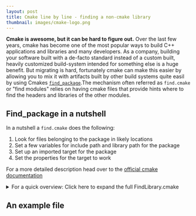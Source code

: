 ```yaml
---
layout: post
title: Cmake line by line - finding a non-cmake library
thumbnail: images/cmake-logo.png
---
```


**Cmake is awesome, but it can be hard to figure out.** Over the last few years, cmake has become one of the most popular ways to build C++ applications and libraries and many developers. As a company, building your software built with a de-facto standard instead of a custom built, heavily customized build-system intended for something else is a huge benefit. But migrating is hard, fortunately cmake can make this easier by allowing you to mix it with artifacts built by other build systems quite easil by using Cmakes [`find_package`](https://cmake.org/cmake/help/latest/command/find_package.html).The mechanism often referred as `find.cmake` or "find modules" relies on having cmake files that provide hints where to find the headers and libraries of the other modules.

## Find_package in a nutshell

In a nutshell a `find.cmake` does the following:

1. Look for files belonging to the package in likely locations
2. Set a few variables for include path and library path for the package
3. Set up an imported target for the package
4. Set the properties for the target to work

For a more detailed description head over to the [official cmake documentation](https://cmake.org/cmake/help/latest/command/find_package.html#search-procedure)


<details>
<summary markdown="span">
For a quick overview: Click here to expand the full FindLibrary.cmake
</summary>

```cmake
if(CMAKE_CROSSCOMPILING)
  find_library(LIBIMAGEPIPELINE_LIBRARY
    NAMES HSAvantgardeLibImagePipeline
    HINTS ${PROJECT_BINARY_DIR}/prebuilt/ ${PROJECT_SOURCE_DIR}/build/prebuilt/
  	PATH_SUFFIXES HSAvantgardeLibImagePipeline/natives-linux-arm64-static/)
else()
  find_library(LIBIMAGEPIPELINE_LIBRARY
    NAMES HSAvantgardeLibImagePipeline
    HINTS ${PROJECT_BINARY_DIR}/prebuilt/ ${PROJECT_SOURCE_DIR}/build/prebuilt/
    PATH_SUFFIXES HSAvantgardeLibImagePipeline/natives-linux-x64-static/)
endif()

find_path(LIBIMAGEPIPELINE_INCLUDE_DIR
  NAMES imagepipeline/util/DeviceManager.hpp
  HINTS ${PROJECT_BINARY_DIR}/prebuilt/ ${PROJECT_SOURCE_DIR}/build/prebuilt/
  PATH_SUFFIXES HSAvantgardeLibImagePipeline/natives-linux-api/)

include(FindPackageHandleStandardArgs)

find_package_handle_standard_args(libImagePipeline DEFAULT_MSG
                                  LIBIMAGEPIPELINE_LIBRARY
                                  LIBIMAGEPIPELINE_INCLUDE_DIR)

mark_as_advanced(LIBIMAGEPIPELINE_LIBRARY LIBIMAGEPIPELINE_INCLUDE_DIR)

set(LIBIMAGEPIPELINE_INCLUDE_DIRS ${LIBIMAGEPIPELINE_INCLUDE_DIR})

if(LIBIMAGEPIPELINE_FOUND AND NOT TARGET libImagePipeline::libImagePipeline)
  add_library(libImagePipeline::libImagePipeline STATIC IMPORTED)
  set_target_properties(
    libImagePipeline::libImagePipeline
    PROPERTIES
      INTERFACE_INCLUDE_DIRECTORIES "${LIBIMAGEPIPELINE_INCLUDE_DIRS}"
      IMPORTED_LOCATION ${LIBIMAGEPIPELINE_LIBRARY})
endif()
```

</details>

## An example file




